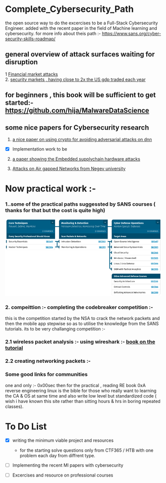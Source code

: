 # Complete_Cybersecurity_Path
the open source way to  do the excercises to be a Full-Stack Cybersecurity Engineer. added with the recent paper in the field of Machine learning and cybersecurity. for more info about theis path :- https://www.sans.org/cyber-security-skills-roadmap/
## general overview of attack surfaces waiting for disruption 
1 [Financial market attacks](https://www.swift.com/resource/how-cyber-attackers-could-target-worlds-financial-markets)
<br>2. [security markets , having close to 2x the US gdp traded each year ](https://www.issanet.org/e/pdf/2018-10_ISSA_Cyber_Risk_in_Securities_Services.pdf)

## for beginners , this book  will be sufficient to get started:-  https://github.com/hija/MalwareDataScience

## some nice papers for  Cybersecurity research 
1.  [a nice paper on using crypto for avoiding adversarial attacks on  dnn](https://arxiv.org/pdf/1809.01715.pdf)
  - [X] Implementation work to be 
   
2. [a  paper showing the Embedded supplychain  hardware  attacks ](https://arxiv.org/abs/1812.02770)

3. [Attacks on Air gapped  Networks  from Negev university ](https://i.blackhat.com/us-18/Wed-August-8/us-18-Guri-AirGap.pdf)

# Now practical  work :- 
### 1..some of the practical paths suggessted by SANS courses ( thanks for that  but the cost is quite high)

![alt text](https://raw.githubusercontent.com/GrandGarcon/Complete_Cybersecurity_Path/master/Docs/Screenshot%20from%202019-09-22%2022-49-57.png)


### 2. compeittion :-  completing the codebreaker competition :- 
this is the competition started by the NSA to crack the network packets  and then the mobile app stepwise so as to utilise the knowledge from the SANS tutorials. its to be very challanging competition :- 
  ### 2.1 wireless packet analysis :- using wireshark :- [book on the tutorial](http://index-of.es/Varios-2/Practical%20Packet%20Analysis%20Using%20Wireshark%20to%20Solve%20Real%20World%20Problems.pdf)
  
  
  
  ### 2.2 creating networking packets :- 










### Some good links for communities 
one and only :- 0x00sec
then for the practical , reading RE book 0xA reverse engineering linux is the bible for those who really want to learning the CA & OS at same time and also write low level but standardized code ( wish i have known this site rather than sitting hours & hrs in boring repeated classes).




# To Do List

- [X] writing the minimum viable project and resources
  - for the starting solve questions only from CTF365 / HTB  with one problem each day from diffrent type.
  

- [ ] Implementing the recent Ml papers with cybersecurity
- [ ]  Excercises and resource on professional courses

